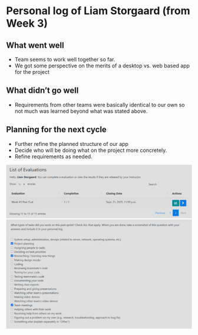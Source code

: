 # Personal log of Liam Storgaard (from Week 3)

## What went well

- Team seems to work well together so far.
- We got some perspective on the merits of a desktop vs. web based app for the project

## What didn’t go well

- Requirements from other teams were basically identical to our own so not much was learned beyond what was stated above.

## Planning for the next cycle

- Further refine the planned structure of our app
- Decide who will be doing what on the project more concretely.
- Refine requirements as needed.


![Alt text](./LiamStorgaard.png)
![Alt text](./LiamStorgaard2.png)